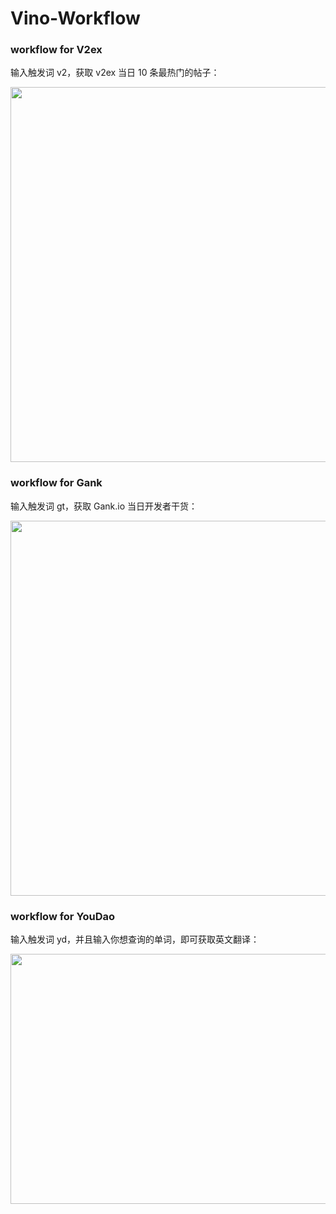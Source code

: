 # Vino-Workflow

### workflow for V2ex

输入触发词 v2，获取 v2ex 当日 10 条最热门的帖子：

<img src="http://ww3.sinaimg.cn/large/b10d1ea5jw1fb6qwodcr7j20xq0wk7b6.jpg" height="600" width="800"/>

### workflow for Gank

输入触发词 gt，获取 Gank.io 当日开发者干货：

<img src="http://ww4.sinaimg.cn/large/b10d1ea5jw1fb6qxuai59j20xq0xothu.jpg" height="600" width="800"/>

### workflow for YouDao

输入触发词 yd，并且输入你想查询的单词，即可获取英文翻译：

<img src="http://ww3.sinaimg.cn/large/b10d1ea5jw1fb6qyafs43j20xq0gcgne.jpg" height="400" width="800"/>
